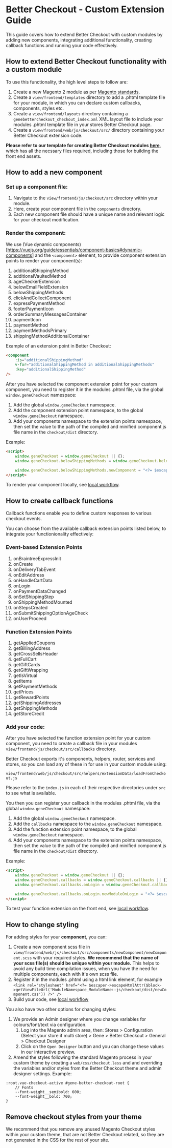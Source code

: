 # Better Checkout - Custom Extension Guide

This guide covers how to extend Better Checkout with custom modules by adding new components, integrating additional functionality, creating callback functions and running your code effectively.

## How to extend Better Checkout functionality with a custom module
To use this functionality, the high level steps to follow are:

1. Create a new Magento 2 module as per [Magento standards](https://experienceleague.adobe.com/en/docs/commerce-learn/tutorials/backend-development/create-module).
1. Create a `view/frontend/templates` directory to add a .phtml template file for your module, in which you can declare custom callbacks, components, styles etc.
1. Create a `view/frontend/layouts` directory containing a `genebettercheckout_checkout_index.xml` XML layout file to include your modules .phtml template file in your stores Better Checkout page.
1. Create a `view/frontend/web/js/checkout/src/` directory containing your Better Checkout extension code.

**Please refer to our template for creating Better Checkout modules [here](https://github.com/genecommerce/better-checkout-new-module-template)**, which has all the necssary files required, including those for building the front end assets.

## How to add a new component

### Set up a component file:
1. Navigate to the `view/frontend/js/checkout/src` directory within your module.
1. Here, create your component file in the `components` directory. 
1. Each new component file should have a unique name and relevant logic for your checkout modification.

### Render the component:

We use (Vue dynamic components)[https://vuejs.org/guide/essentials/component-basics#dynamic-components] and the `<component>` element, to provide component extension points to render your component(s):

1. additionalShippingMethod
1. additionalVaultedMethod
1. ageCheckerExtension
1. belowEmailFieldExtension
1. belowShippingMethods
1. clickAndCollectComponent
1. expressPaymentMethod
1. footerPaymentIcon
1. orderSummaryMessagesContainer
1. paymentIcon
1. paymentMethod
1. paymentMethodsPrimary
1. shippingMethodAdditionalContainer

Example of an extension point in Better Checkout:

```html
<component
    :is="additionalShippingMethod"
    v-for="additionalShippingMethod in additionalShippingMethods"
    :key="additionalShippingMethod"
/>
```

After you have selected the component extension point for your custom component, you need to register it in the modules .phtml file, via the global `window.geneCheckout` namespace:

1. Add the global `window.geneCheckout` namespace.
1. Add the component extension point namespace, to the global `window.geneCheckout` namespace.
1. Add your components namespace to the extension points namespace, then set the value to the path of the compiled and minified component js file name in the `checkout/dist` directory.

Example:

```html
<script>
    window.geneCheckout = window.geneCheckout || {};
    window.geneCheckout.belowShippingMethods = window.geneCheckout.belowShippingMethods || {};

    window.geneCheckout.belowShippingMethods.newComponent = "<?= $escaper->escapeJs($block->getViewFileUrl('ModuleNamespace_ModuleName::js/checkout/dist/components/NewComponent/NewComponent.min.js')) ?>";
</script>
```
To render your component locally, see [local workflow](../.github/CONTRIBUTING.md#local-workflow).

## How to create callback functions
Callback functions enable you to define custom responses to various checkout events.

You can choose from the available callback extension points listed below, to integrate your functionionality effectively:

### Event-based Extension Points
1. onBraintreeExpressInit 
1. onCreate 
1. onDeliveryTabEvent 
1. onEditAddress 
1. onHandleCartData 
1. onLogin 
1. onPaymentDataChanged 
1. onSetShippingStep 
1. onShippingMethodMounted 
1. onStepsCreated 
1. onSubmitShippingOptionAgeCheck 
1. onUserProceed

### Function Extension Points
1. getAppliedCoupons 
1. getBillingAddress 
1. getCrossSellsHeader 
1. getFullCart 
1. getGiftCards 
1. getGiftWrapping 
1. getIsVirtual 
1. getItems 
1. getPaymentMethods 
1. getPrices 
1. getRewardPoints 
1. getShippingAddresses 
1. getShippingMethods 
1. getStoreCredit

### Add your code:

After you have selected the function extension point for your custom component, you need to create a callback file in your modules `view/frontend/js/checkout/src/callbacks` directory.

Better Checkout exports it's components, helpers, router, services and stores, so you can load any of these in for use in your custom module using:

`view/frontend/web/js/checkout/src/helpers/extensionData/loadFromCheckout.js` 

Please refer to the `index.js` in each of their respective directories under `src` to see what is available.

You then you can register your callback in the modules .phtml file, via the global `window.geneCheckout` namespace:

1. Add the global `window.geneCheckout` namespace.
1. Add the `callbacks` namespace to the `window.geneCheckout` namespace.
1. Add the function extension point namespace, to the global `window.geneCheckout` namespace.
1. Add your components namespace to the extension points namespace, then set the value to the path of the compiled and minified component js file name in the `checkout/dist` directory.

Example:

```html
<script>
    window.geneCheckout = window.geneCheckout || {};
    window.geneCheckout.callbacks = window.geneCheckout.callbacks || {};
    window.geneCheckout.callbacks.onLogin = window.geneCheckout.callbacks.onLogin || {};

    window.geneCheckout.callbacks.onLogin.newModuleOnLogin = "<?= $escaper->escapeJs($block->getViewFileUrl('ModuleNamespace_ModuleName::js/checkout/dist/callbacks/onLogin.min.js')) ?>";
</script>
```

To test your function extension on the front end, see [local workflow](../.github/CONTRIBUTING.md#local-workflow).

## How to change styling

For adding styles for your **component**, you can:
1. Create a new component scss file in `view/frontend/web/js/checkout/src/components/newComponent/newComponent.scss` with your required styles. **We recommend that the name of your scss file(s) should be unique within your module.** This helps to avoid any build time compilation issues, when you have the need for multiple components, each with it's own scss file.
1. Register it in the modules .phtml using a html link element, for example `<link rel="stylesheet" href="<?= $escaper->escapeHtmlAttr($block->getViewFileUrl('ModuleNamespace_ModuleName::js/checkout/dist/newComponent.css')) ?>" />`
1. Build your code, see [local workflow](../.github/CONTRIBUTING.md#local-workflow)

You also have two other options for changing styles:
1. We provide an Admin designer where you change variables for colours/font/text via configuration.
    1. Log into the Magento admin area, then: Stores > Configuration (Select your store if multi store) > Gene > Better Checkout > General > Checkout Designer
    1. Click on the `Open Designer` button and you can change these values in our interactive preview.
1. Amend the styles following the standard Magento process in your custom theme by creating a `web/css/checkout.less` and and overriding the variables and/or styles from the Better Checkout theme and admin designer settings. Example:

``` 
:root.vue-checkout-active #gene-better-checkout-root {
    // Fonts
    --font-weight__semibold: 600;
    --font-weight__bold: 700;
}
```

## Remove checkout styles from your theme

We recommend that you remove any unused Magento Checkout styles within your custom theme, that are not Better Checkout related, so they are not generated in the CSS for the rest of your site.